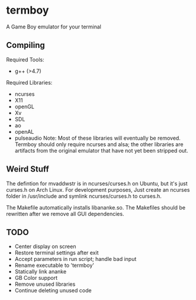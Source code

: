 termboy
=======

A Game Boy emulator for your terminal

Compiling
---------
Required Tools:
* g++ (>4.7)

Required Libraries:
* ncurses
* X11
* openGL
* Xv
* SDL
* ao
* openAL
* pulseaudio
Note:  Most of these libraries will eventually be removed.  Termboy should only require ncurses and alsa; the other libraries are artifacts from the original emulator that have not yet been stripped out.

Weird Stuff
-----------

The defintion for mvaddwstr is in ncurses/curses.h on Ubuntu, but it's just curses.h on Arch Linux.  For development purposes, Just create an ncurses folder in /usr/include and symlink ncurses/curses.h to curses.h.

The Makefile automatically installs libananke.so.  The Makefiles should be rewritten after we remove all GUI dependencies.

TODO
----
* Center display on screen
* Restore terminal settings after exit
* Accept parameters in run script; handle bad input
* Rename executable to 'termboy'
* Statically link ananke
* GB Color support
* Remove unused libraries
* Continue deleting unused code
